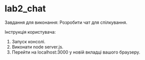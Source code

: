 # lab2_chat
Завдання для виконання:
Розробити чат для спілкування.

Інструкція користувача:
1. Запуск консолі. 
2. Виконати node server.js. 
3. Перейти на localhost:3000 у новій вкладці вашого браузеру.
